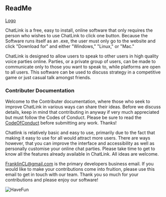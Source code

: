 ## ReadMe
[Logo](https://as1.ftcdn.net/jpg/00/99/38/74/500_F_99387415_5mIhPPTMRHgERHHgtssHmpPMY4Pm5xI0.jpg)

ChatLink is a free, easy to install, online software that only requires the person who wishes to use ChatLink to click one button. Because the Software runs itself as an .exe, the user must only go to the website and click "Download for" and either "Windows," "Linux," or "Mac."

ChatLink is designed to allow users to speak to other users in high quality voice parties online. Parties, or a private group of users, can be made to communicate only to those you want to speak to, while platforms are open to all users. This software can be used to discuss strategy in a competitive game or just casual talk amongst friends.


### Contributer Documentation

Welcome to the Contributer documentation, where those who seek to improve ChatLink in various ways can share their ideas. Before we discuss details, keep in mind that contributing in anyway if very much appreciated but must follow the Codes of Conduct. Please be sure to read the [CodeOfConduct](https://hub.crc.pitt.edu/user/lth10/lab/tree/ChatLink%2FCODE-OF-CONDUCT.md) before submitting any work. Thanks!

Chatlink is relatively basic and easy to use, primarily due to the fact that making it easy to use for all would attract more users. There are ways however, that you can improve the interface and accessibility as well as personally customise your online chat parties. Please take time to get to know all the features already available in ChatLink. All ideas are welcome.

FranklinCL@gmail.com is the primary developers business email. If you would like to make your contributions come into fruition, please use this email to get in touch with our team. Thank you so much for your contributions and please enjoy our software!

![HaveFun](https://giphy.com/gifs/john-barrowman-have-fun-xT77XPbvrQgE58pSta)